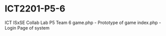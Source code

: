 # ICT2201-P5-6
ICT ISxSE Collab Lab P5 Team 6
game.php - Prototype of game
index.php - Login Page of system
